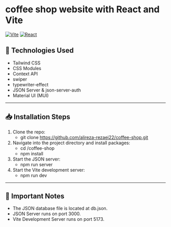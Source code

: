 # coffee shop website with React and Vite

[![Vite](https://img.shields.io/badge/Build%20Tool-Vite-green )](https://vitejs.dev )
[![React](https://img.shields.io/badge/Library-React-blue )](https://reactjs.org )

## 🧰 Technologies Used

- Tailwind CSS
- CSS Modules
- Context API
- swiper
- typewriter-effect
- JSON Server & json-server-auth
- Material UI (MUI)

---

## 📥 Installation Steps

1. Clone the repo:
   - git clone https://github.com/alireza-rezaei22/coffee-shop.git 
2. Navigate into the project directory and install packages:
    - cd /coffee-shop
    - npm install
3. Start the JSON server:
    - npm run server
4. Start the Vite development server:
    - npm run dev

---

## 📝 Important Notes
- The JSON database file is located at db.json.
- JSON Server runs on port 3000.
- Vite Development Server runs on port 5173.
